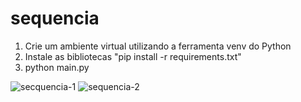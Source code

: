 # sequencia

1. Crie um ambiente virtual utilizando a ferramenta venv do Python
2. Instale as bibliotecas "pip install -r requirements.txt"
3. python main.py

![secquencia-1](https://github.com/vvc-git/engenharia-de-software/assets/78426009/cb2215cb-e4e4-4286-8587-b9542e30c11c)
![sequencia-2](https://github.com/vvc-git/engenharia-de-software/assets/78426009/caa60cff-656f-4a4d-8067-f1964e9c5cb3)